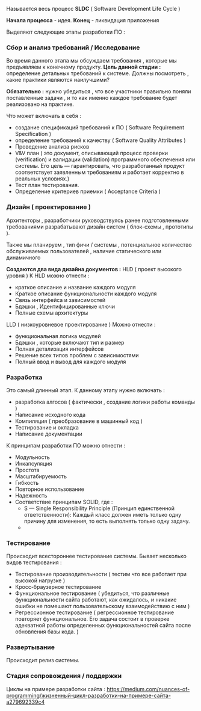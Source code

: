 
Называется весь процесс **SLDC** ( Software Development Life Cycle )

**Начала процесса** - идея. **Конец** - ликвидация приложения 

Выделяют следующие этапы разработки ПО : 

### Сбор и анализ требований / Исследование 

Во время данного этапа мы обсуждаем требования , которые мы предъявляем к конечному продукту. **Цель данной стадии :** определение детальных требований к системе.  Должны посмотреть , какие практики являются наилучшими? 

**Обязательно :**  нужно убедиться , что все участники правильно поняли поставленные задачи ,  и то как именно каждое требование будет реализовано на практике.  

Что может включать в себя : 
- создание спецификаций требований к ПО ( Software Requirement  Specification )
- определение требований к качеству ( Software Quality Attributes )
- Проведение анализа рисков
- V&V план ( это документ, описывающий процесс проверки (verification) и валидации (validation) программного обеспечения или системы. Его цель — гарантировать, что разработанный продукт соответствует заявленным требованиям и работает корректно в реальных условиях.)
- Тест план тестирования.
- Определение критериев приемки ( Acceptance Criteria )


### Дизайн ( проектирование )
Архитекторы , разработчики руководствуясь ранее подготовленными требованиями разрабатывают дизайн систем ( блок-схемы , прототипы ). 

Также мы планируем , тип фичи / системы , потенциальное количество обслуживаемых пользователей , наличие статического или динамичного 

**Создаются два вида дизайна документов :** 
HLD ( проект высокого уровня )
К HLD можно отнести : 
- краткое описание и название каждого модуля 
- Краткое описание функциональности каждого модуля 
- Связь интерфейса и зависимостей 
- Бдэшки , Идентифицированные ключи 
- Полные схемы архитектуры 

LLD ( низкоуровневое проектирование )
Можно отнести : 
- функциональная логика модулей 
- Бдэшки , которые включают тип и размер 
- Полная детализация интерфейсов 
- Решение всех типов проблем с зависимостями 
- Полный ввод и вывод для каждого модуля 


### Разработка 
Это самый длинный этап. 
К данному этапу нужно включать : 
- разработка алгосов ( фактически , создание логики работы команды )
- Написание исходного кода 
- Компиляция ( преобразование в машинный код )
- Тестирование и окладка 
- Написание документации 

К принципам разработки ПО можно отнести : 
- Модульность
- Инкапсуляция
- Простота
- Масштабируемость
- Гибкость
- Повторное использование
- Надежность
- Соответствие принципам SOLID, где : 
	- S — Single Responsibility Principle (Принцип единственной ответственности): Каждый класс должен иметь только одну причину для изменения, то есть выполнять только одну задачу.
	- 

### Тестирование 
Происходит всестороннее тестирование системы. 
Бывает несколько видов тестирования : 
- Тестирование производительности ( тестим что все работает при высокой нагрузке )
- Кросс-браузерное тестирование 
- Функциональное тестирование ( убедиться, что различные функциональности сайта работают, как ожидалось, и никакие ошибки не помешают пользовательскому взаимодействию с ним )
- Регрессионное тестирование ( регрессионное тестирование повторяет функциональное. Его задача состоит в проверке адекватной работы определенных функциональностей сайта после обновления базы кода. )


### Развертывание 
Происходит релиз системы. 

### Стадия сопровождения / поддержки 


Циклы на примере разработки сайта : 
https://medium.com/nuances-of-programming/жизненный-цикл-разработки-на-примере-сайта-a279692339c4

